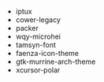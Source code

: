 
* iptux
* cower-legacy
* packer
* wqy-microhei
* tamsyn-font
* faenza-icon-theme
* gtk-murrine-arch-theme
* xcursor-polar

